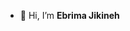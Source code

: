 - 👋 Hi, I’m **Ebrima Jikineh**

<!---
ebvjikx/ebvjikx is a ✨ special ✨ repository because its `README.md` (this file) appears on your GitHub profile.
You can click the Preview link to take a look at your changes.
--->
